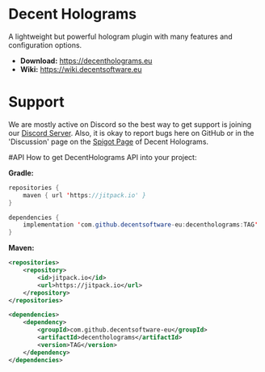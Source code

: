 
# Decent Holograms
A lightweight but powerful hologram plugin with many features and configuration options.

- **Download:** https://decentholograms.eu
- **Wiki:** https://wiki.decentsoftware.eu

# Support
We are mostly active on Discord so the best way to get support is joining our [Discord Server](https://discord.decentsoftware.eu). Also, it is okay to report bugs here on GitHub or in the 'Discussion' page on the [Spigot Page](https://decentholograms.eu) of Decent Holograms.

#API
How to get DecentHolograms API into your project:

**Gradle:**
```java
repositories {
    maven { url 'https://jitpack.io' }
}

dependencies {
    implementation 'com.github.decentsoftware-eu:decentholograms:TAG'
}
```

**Maven:**
```xml
<repositories>
    <repository>
        <id>jitpack.io</id>
        <url>https://jitpack.io</url>
    </repository>
</repositories>

<dependencies>
    <dependency>
        <groupId>com.github.decentsoftware-eu</groupId>
        <artifactId>decentholograms</artifactId>
        <version>TAG</version>
    </dependency>
</dependencies>
```